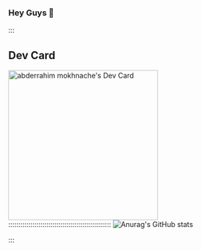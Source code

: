 ### Hey Guys 👋



:::
## Dev Card
<a href="https://app.daily.dev/astroxiii"><img src="https://github.com/astroxiii/astroxiii/blob/master/devcard.svg" width="300" alt="abderrahim mokhnache's Dev Card"/></a>
:::::::::::::::::::::::::::::::::::::::::::::::::::
![Anurag's GitHub stats](https://github-readme-stats.vercel.app/api?username=astroxiii&show_icons=true&theme=radical)

:::

